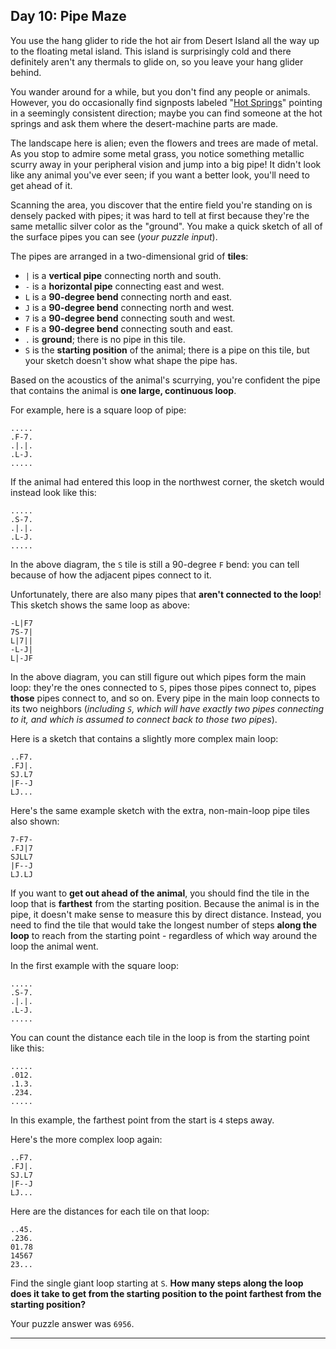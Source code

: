 ## Day 10: Pipe Maze

You use the hang glider to ride the hot air from Desert Island all the way up to the
floating metal island. This island is surprisingly cold and there definitely aren't any
thermals to glide on, so you leave your hang glider behind.

You wander around for a while, but you don't find any people or animals. However, you
do occasionally find signposts labeled "[Hot Springs](https://en.wikipedia.org/wiki/Hot_spring)" 
pointing in a seemingly consistent direction; maybe you can find someone at the hot springs
and ask them where the desert-machine parts are made.

The landscape here is alien; even the flowers and trees are made of metal. As you stop to
admire some metal grass, you notice something metallic scurry away in your peripheral vision
and jump into a big pipe! It didn't look like any animal you've ever seen; if you want a
better look, you'll need to get ahead of it.

Scanning the area, you discover that the entire field you're standing on is densely packed
with pipes; it was hard to tell at first because they're the same metallic silver color as
the "ground". You make a quick sketch of all of the surface pipes you can see (_your puzzle 
input_).

The pipes are arranged in a two-dimensional grid of **tiles**:

* `|` is a **vertical pipe** connecting north and south.
* `-` is a **horizontal pipe** connecting east and west.
* `L` is a **90-degree bend** connecting north and east.
* `J` is a **90-degree bend** connecting north and west.
* `7` is a **90-degree bend** connecting south and west.
* `F` is a **90-degree bend** connecting south and east.
* `.` is **ground**; there is no pipe in this tile.
* `S` is the **starting position** of the animal; there is a pipe on this tile, but your sketch doesn't show what shape the pipe has.

Based on the acoustics of the animal's scurrying, you're confident the pipe that contains
the animal is **one large, continuous loop**.

For example, here is a square loop of pipe:

```
.....
.F-7.
.|.|.
.L-J.
.....
```

If the animal had entered this loop in the northwest corner, the sketch would instead 
look like this:

```
.....
.S-7.
.|.|.
.L-J.
.....
```

In the above diagram, the `S` tile is still a 90-degree `F` bend: you can tell because
of how the adjacent pipes connect to it.

Unfortunately, there are also many pipes that **aren't connected to the loop**! This 
sketch shows the same loop as above:

```
-L|F7
7S-7|
L|7||
-L-J|
L|-JF
```

In the above diagram, you can still figure out which pipes form the main loop: they're 
the ones connected to `S`, pipes those pipes connect to, pipes **those** pipes connect to, 
and so on. Every pipe in the main loop connects to its two neighbors (_including `S`, 
which will have exactly two pipes connecting to it, and which is assumed to connect back 
to those two pipes_).

Here is a sketch that contains a slightly more complex main loop:

```
..F7.
.FJ|.
SJ.L7
|F--J
LJ...
```

Here's the same example sketch with the extra, non-main-loop pipe tiles also shown:

```
7-F7-
.FJ|7
SJLL7
|F--J
LJ.LJ
```

If you want to **get out ahead of the animal**, you should find the tile in the loop
that is **farthest** from the starting position. Because the animal is in the pipe, it
doesn't make sense to measure this by direct distance. Instead, you need to find the 
tile that would take the longest number of steps **along the loop** to reach from the 
starting point - regardless of which way around the loop the animal went.

In the first example with the square loop:

```
.....
.S-7.
.|.|.
.L-J.
.....
```

You can count the distance each tile in the loop is from the starting point like this:

```
.....
.012.
.1.3.
.234.
.....
```

In this example, the farthest point from the start is `4` steps away.

Here's the more complex loop again:

```
..F7.
.FJ|.
SJ.L7
|F--J
LJ...
```

Here are the distances for each tile on that loop:

```
..45.
.236.
01.78
14567
23...
```

Find the single giant loop starting at `S`. **How many steps along the loop does it 
take to get from the starting position to the point farthest from the starting position?**

Your puzzle answer was `6956`.

---
